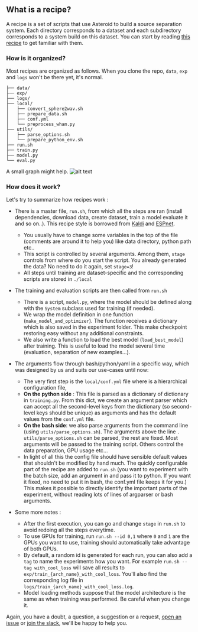 ## What is a recipe?
A recipe is a set of scripts that use Asteroid to build a
source separation system.
Each directory corresponds to a dataset and each subdirectory
corresponds to a system build on this dataset.
You can start by reading [this recipe](https://github.com/asteroid-team/asteroid/tree/master/egs/wham/ConvTasNet) to
get familiar with them.

### How is it organized?
Most recipes are organized as follows. When you clone the repo,
`data`, `exp` and `logs` won't be there yet, it's normal.
```
├── data/
├── exp/
├── logs/
├── local/
│   ├── convert_sphere2wav.sh
│   ├── prepare_data.sh
│   ├── conf.yml
│   └── preprocess_wham.py
├── utils/
│   ├── parse_options.sh
│   └── prepare_python_env.sh
├── run.sh
├── train.py
├── model.py
└── eval.py
```
A small graph might help.
![alt text](../docs/source/_static/images/code_example_croped.png)

### How does it work?
Let's try to summarize how recipes work :

- There is a master file, `run.sh`,  from which all the steps are
ran (install dependencies, download data, create dataset, train a model
evaluate it and so on..). This recipe style is borrowed from
[Kaldi][kaldi] and [ESPnet][espnet].
  - You usually have to change some variables in the top of
  the file (comments are around it to help you) like data directory,
  python path etc..
  - This script is controlled by several arguments. Among them, `stage` controls
  from where do you start the script. You already generated the data? No need
  to do it again, set `stage=3`!
  - All steps until training are dataset-specific and the corresponding
  scripts are stored in `./local`

- The training and evaluation scripts are then called from `run.sh`
  - There is a script, `model.py`, where the model should be defined
  along with the `System` subclass used for training (if needed).
  - We wrap the model definition in one function (`make_model_and_optimizer`).
  The function receives a dictionary which is also saved in the
  experiment folder. This make checkpoint restoring easy without
  any additional constraints.
  - We also write a function to load the best model (`load_best_model`)
  after training. This is useful to load the model several
  time (evaluation, separation of new examples...).

- The arguments flow through bash/python/yaml in a specific way, which
was designed by us and suits our use-cases until now:
  - The very first step is the `local/conf.yml` file where is a
   hierarchical configuration file,
  - __On the python side__ : This file is parsed as a dictionary of
  dictionary in `training.py`. From this dict, we create an argument
  parser which can accept all the second-level keys from the
  dictionary (so second-level keys should be unique) as arguments
  and has the default values from the `conf.yml` file.
  - __On the bash side__: we also parse arguments from the command line
  (using `utils/parse_options.sh`). The arguments above the line
  `. utils/parse_options.sh`  can be parsed, the rest are fixed.
  Most arguments will be passed to the training script. Others control the
  data preparation, GPU usage etc...
  - In light of all this the config file should have sensible default
  values that shouldn't be modified by hand much. The quickly configurable part
  of the recipe are added to `run.sh` (you want to experiment with the batch
  size, add an argument in and pass it to python. If you want it fixed,
  no need to put it in bash, the conf.yml file keeps it for you.)
  This makes it possible to directly identify the important parts
  of the experiment, without reading lots of lines of
  argparser or bash arguments.

- Some more notes :
  - After the first execution, you can go and change `stage` in `run.sh` to
    avoid redoing all the steps everytime.
  - To use GPUs for training, run `run.sh --id 0,1` where `0` and `1` are the
  GPUs you want to use, training should automatically take advantage of both GPUs.
  - By default, a random id is generated for each run, you can also add a
  `tag` to name the experiments how you want. For example
  `run.sh --tag with_cool_loss` will save all results to
  `exp/train_{arch_name}_with_cool_loss`. You'll also find the
  corresponding log file in `logs/train_{arch_name}_with_cool_loss.log`.
  - Model loading methods suppose that the model architecture is the same
  as when training was performed. Be careful when you change it.

Again, you have a doubt, a question, a suggestion or a request,
[open an issue][issue] or [join the slack][slack], we'll be happy
to help you.

[kaldi]: https://github.com/kaldi-asr/kaldi
[espnet]: https://github.com/espnet/espnet
[issue]: https://github.com/asteroid-team/asteroid/issues/new
[slack]: https://join.slack.com/t/asteroid-dev/shared_invite/zt-cn9y85t3-QNHXKD1Et7qoyzu1Ji5bcA
